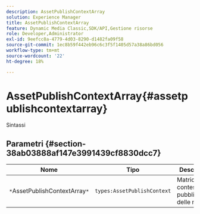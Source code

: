 ```yaml
---
description: AssetPublishContextArray
solution: Experience Manager
title: AssetPublishContextArray
feature: Dynamic Media Classic,SDK/API,Gestione risorse
role: Developer,Administrator
exl-id: 9eefcc8a-4779-4d03-8290-d1482fa09f58
source-git-commit: 1ec8b59f442eb96c6c3f5f1405d57a38a86bd056
workflow-type: tm+mt
source-wordcount: '22'
ht-degree: 18%

---
```


# AssetPublishContextArray{#assetpublishcontextarray}

Sintassi

## Parametri {#section-38ab03888af147e3991439cf8830dcc7}

| Nome | Tipo | Descrizione |
|---|---|---|
| `*`AssetPublishContextArray`*` | `types:AssetPublishContext` | Matrice di contesti di pubblicazione delle risorse. |

